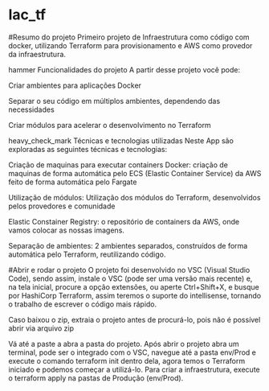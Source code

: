 # Iac_tf

#Resumo do projeto
Primeiro projeto de Infraestrutura como código com docker, utilizando Terraform para provisionamento e AWS como provedor da infraestrutura.

hammer Funcionalidades do projeto
A partir desse projeto você pode:

Criar ambientes para aplicações Docker

Separar o seu código em múltiplos ambientes, dependendo das necessidades

Criar módulos para acelerar o desenvolvimento no Terraform

heavy_check_mark Técnicas e tecnologias utilizadas
Neste App são exploradas as seguintes técnicas e tecnologias:

Criação de maquinas para executar containers Docker: criação de maquinas de forma automática pelo ECS (Elastic Container Service) da AWS feito de forma automática pelo Fargate

Utilização de módulos: Utilização dos módulos do Terraform, desenvolvidos pelos provedores e comunidade

Elastic Constainer Registry: o repositório de containers da AWS, onde vamos colocar as nossas imagens.

Separação de ambientes: 2 ambientes separados, construídos de forma automática pelo Terraform, reutilizando código.

#Abrir e rodar o projeto
O projeto foi desenvolvido no VSC (Visual Studio Code), sendo assim, instale o VSC (pode ser uma versão mais recente) e, na tela inicial, procure a opção extensões, ou aperte Ctrl+Shift+X, e busque por HashiCorp Terraform, assim teremos o suporte do intellisense, tornando o trabalho de escrever o código mais rápido.

Caso baixou o zip, extraia o projeto antes de procurá-lo, pois não é possível abrir via arquivo zip

Vá até a paste a abra a pasta do projeto. Após abrir o projeto abra um terminal, pode ser o integrado com o VSC, navegue até a pasta env/Prod e execute o comando terraform init dentro dela, agora temos o Terraform iniciado e podemos começar a utilizá-lo. Para criar a infraestrutura, execute o terraform apply na pastas de Produção (env/Prod).

